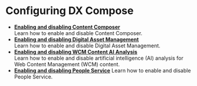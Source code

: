 # Configuring DX Compose

<!-- add short description-->

-   **[Enabling and disabling Content Composer](enable_cc.md)**  
Learn how to enable and disable Content Composer.
-   **[Enabling and disabling Digital Asset Management](enable_dam.md)**  
Learn how to enable and disable Digital Asset Management.
-   **[Enabling and disabling WCM Content AI Analysis](enable_content_ai.md)**  
Learn how to enable and disable artificial intelligence (AI) analysis for Web Content Management (WCM) content.
-   **[Enabling and disabling People Service](enable_people_service.md)**
Learn how to enable and disable People Service.
